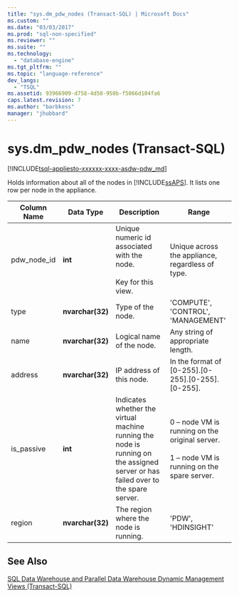 ```yaml
---
title: "sys.dm_pdw_nodes (Transact-SQL) | Microsoft Docs"
ms.custom: ""
ms.date: "03/03/2017"
ms.prod: "sql-non-specified"
ms.reviewer: ""
ms.suite: ""
ms.technology: 
  - "database-engine"
ms.tgt_pltfrm: ""
ms.topic: "language-reference"
dev_langs: 
  - "TSQL"
ms.assetid: 93966909-d758-4d50-950b-f5066d104fa6
caps.latest.revision: 7
ms.author: "barbkess"
manager: "jhubbard"
---
```

# sys.dm_pdw_nodes (Transact-SQL)
[!INCLUDE[tsql-appliesto-xxxxxx-xxxx-asdw-pdw_md](../../relational-databases/system-catalog-views/includes/tsql-appliesto-xxxxxx-xxxx-asdw-pdw-md.md)]

  Holds information about all of the nodes in [!INCLUDE[ssAPS](../../database-engine/configure/windows/includes/ssaps-md.md)]. It lists one row per node in the appliance.  
  
|Column Name|Data Type|Description|Range|  
|-----------------|---------------|-----------------|-----------|  
|pdw_node_id|**int**|Unique numeric id associated with the node.<br /><br /> Key for this view.|Unique across the appliance, regardless of type.|  
|type|**nvarchar(32)**|Type of the node.|'COMPUTE', 'CONTROL',  'MANAGEMENT'|  
|name|**nvarchar(32)**|Logical name of the node.|Any string of appropriate length.|  
|address|**nvarchar(32)**|IP address of this node.|In the format of [0-255].[0-255].[0-255].[0-255].|  
|is_passive|**int**|Indicates whether the virtual machine running the node is running on the assigned server or has failed over to the spare server.|0 – node VM is running on the original server.<br /><br /> 1 – node VM is running on the spare server.|  
|region|**nvarchar(32)**|The region where the node is running.|'PDW', 'HDINSIGHT'|  
  
## See Also  
 [SQL Data Warehouse and Parallel Data Warehouse Dynamic Management Views &#40;Transact-SQL&#41;](../../relational-databases/system-dynamic-management-views/e713365e-d44c-4b66-84c9-81a1bcc32414.md)  
  
  